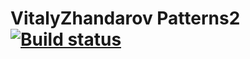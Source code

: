 # VitalyZhandarov Patterns2 [![Build status](https://ci.appveyor.com/api/projects/status/dx4ccw4agdu49hqw?svg=true)](https://ci.appveyor.com/project/VitalyZhandarov/patterns2)
